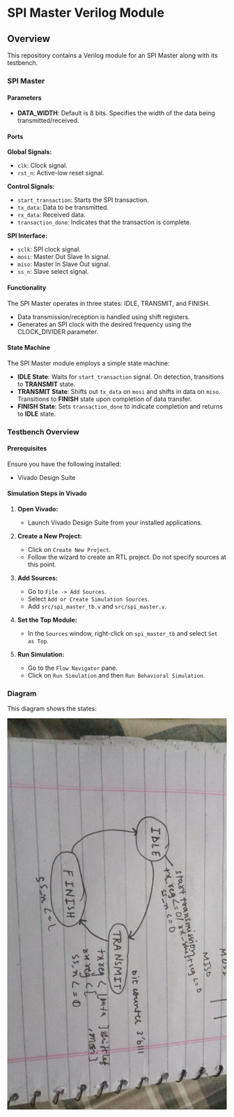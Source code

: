 
# SPI Master Verilog Module

## Overview

This repository contains a Verilog module for an SPI Master along with its testbench.

### SPI Master

#### Parameters

- **DATA_WIDTH**: Default is 8 bits. Specifies the width of the data being transmitted/received.

#### Ports

**Global Signals:**
- `clk`: Clock signal.
- `rst_n`: Active-low reset signal.

**Control Signals:**
- `start_transaction`: Starts the SPI transaction.
- `tx_data`: Data to be transmitted.
- `rx_data`: Received data.
- `transaction_done`: Indicates that the transaction is complete.

**SPI Interface:**
- `sclk`: SPI clock signal.
- `mosi`: Master Out Slave In signal.
- `miso`: Master In Slave Out signal.
- `ss_n`: Slave select signal.

#### Functionality

The SPI Master operates in three states: IDLE, TRANSMIT, and FINISH.
- Data transmission/reception is handled using shift registers.
- Generates an SPI clock with the desired frequency using the CLOCK_DIVIDER parameter.

#### State Machine

The SPI Master module employs a simple state machine:

- **IDLE State**: Waits for `start_transaction` signal. On detection, transitions to **TRANSMIT** state.
- **TRANSMIT State**: Shifts out `tx_data` on `mosi` and shifts in data on `miso`. Transitions to **FINISH** state upon completion of data transfer.
- **FINISH State**: Sets `transaction_done` to indicate completion and returns to **IDLE** state.

### Testbench Overview

#### Prerequisites

Ensure you have the following installed:
- Vivado Design Suite

#### Simulation Steps in Vivado

1. **Open Vivado:**
   - Launch Vivado Design Suite from your installed applications.

2. **Create a New Project:**

   - Click on `Create New Project`.
   - Follow the wizard to create an RTL project. Do not specify sources at this point.

3. **Add Sources:**

   - Go to `File -> Add Sources`.
   - Select `Add or Create Simulation Sources`.
   - Add `src/spi_master_tb.v` and `src/spi_master.v`.

4. **Set the Top Module:**

   - In the `Sources` window, right-click on `spi_master_tb` and select `Set as Top`.

5. **Run Simulation:**

   - Go to the `Flow Navigator` pane.
   - Click on `Run Simulation` and then `Run Behavioral Simulation`.

### Diagram

This diagram shows the states:

![SPI_Master Diagram](diagram.png)
